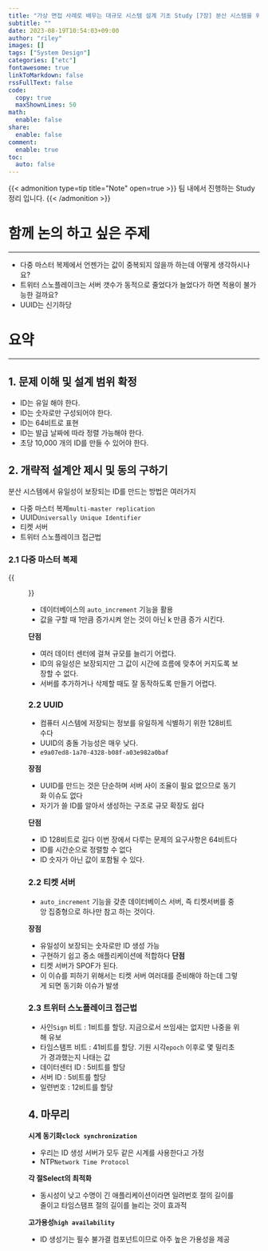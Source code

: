 ```yaml
---
title: "가상 면접 사례로 배우는 대규모 시스템 설계 기초 Study [7장] 분산 시스템을 위한 유일 ID 생성기 설계"
subtitle: ""
date: 2023-08-19T10:54:03+09:00
author: "riley"
images: []
tags: ["System Design"]
categories: ["etc"]
fontawesome: true
linkToMarkdown: false
rssFullText: false
code:
  copy: true
  maxShownLines: 50
math:
  enable: false
share:
  enable: false
comment:
  enable: true
toc:
  auto: false
---
```


{{< admonition type=tip title="Note" open=true >}}
팀 내에서 진행하는 Study 정리 입니다.
{{< /admonition >}} 

# 함께 논의 하고 싶은 주제
---
- 다중 마스터 복제에서 언젠가는 값이 중복되지 않을까 하는데 어떻게 생각하시나요?
- 트위터 스노플레이크는 서버 갯수가 동적으로 줄었다가 늘었다가 하면 적용이 불가능한 걸까요?
- UUID는 신기하당


# 요약
---

## 1. 문제 이해 및 설계 범위 확정
- ID는 유일 해야 한다.
- ID는 숫자로만 구성되어야 한다.
- ID는 64비트로 표현
- ID는 발급 날짜에 따라 정렬 가능해야 한다.
- 초당 10,000 개의 ID를 만들 수 있어야 한다.

## 2. 개략적 설계안 제시 및 동의 구하기
분산 시스템에서 유일성이 보장되는 ID를 만드는 방법은 여러가지
- 다중 마스터 복제`multi-master replication`
- UUID`Universally Unique Identifier`
- 티켓 서버
- 트위터 스노플레이크 접근법

### 2.1 다중 마스터 복제
{{<figure src="/posts/images/system-design-interview/system-design-figure-7-2.png#center">}}
- 데이터베이스의 `auto_increment` 기능을 활용
- 값을 구할 때 1만큼 증가시켜 얻는 것이 아닌 k 만큼 증가 시킨다.

**단점**
- 여러 데이터 센터에 걸쳐 규모를 늘리기 어렵다.
- ID의 유일성은 보장되지만 그 값이 시간에 흐름에 맞추어 커지도록 보장할 수 없다.
- 서버를 추가하거나 삭제할 때도 잘 동작하도록 만들기 어렵다.

### 2.2 UUID
- 컴퓨터 시스템에 저장되는 정보를 유일하게 식별하기 위한 128비트 수다
- UUID의 충돌 가능성은 매우 낮다.
- `e9a07ed8-1a70-4328-b08f-a03e982a0baf`

**장점**
- UUID를 만드는 것은 단순하며 서버 사이 조율이 필요 없으므로 동기화 이슈도 없다
- 자기가 쓸 ID를 알아서 생성하는 구조로 규모 확장도 쉽다

**단점**
- ID 128비트로 길다 이번 장에서 다루는 문제의 요구사항은 64비트다
- ID를 시간순으로 정렬할 수 없다
- ID 숫자가 아닌 값이 포함될 수 있다.

### 2.2 티켓 서버
- `auto_increment` 기능을 갖춘 데이터베이스 서버, 즉 티켓서버를 중앙 집중형으로 하나만 참고 하는 것이다.

**장점**
- 유일성이 보장되는 숫자로만 ID 생성 가능
- 구현하기 쉽고 중소 애플리케이션에 적합하다
**단점**
- 티켓 서버가 SPOF가 된다.
- 이 이슈를 피하기 위해서는 티켓 서버 여러대를 준비해야 하는데 그렇게 되면 동기화 이슈가 발생

### 2.3 트위터 스노플레이크 접근법
- 사인`Sign` 비트 : 1비트를 할당. 지금으로서 쓰임새는 없지만 나중을 위해 유보
- 타임스탬프 비트 : 41비트를 할당. 기원 시각`epoch` 이후로 몇 밀리초가 경과했는지 나태는 값
- 데이터센터 ID : 5비트를 할당
- 서버 ID : 5비트를 할당
- 일련번호 : 12비트를 할당


## 4. 마무리

**시계 동기화`clock synchronization`**
- 우리는 ID 생성 서버가 모두 같은 시계를 사용한다고 가정
- NTP`Network Time Protocol` 

**각 절Select의 최적화**
- 동시성이 낮고 수명이 긴 애플리케이션이라면 일려번호 절의 길이를 줄이고 타임스탬프 절의 길이를 늘리는 것이 효과적


**고가용성`high availability`**
- ID 생성기는 필수 불가결 컴포넌트이므로 아주 높은 가용성을 제공
